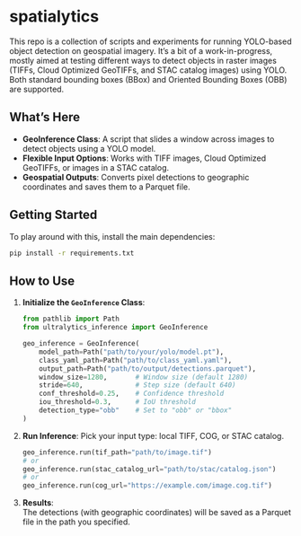 

# spatialytics

This repo is a collection of scripts and experiments for running YOLO-based object detection on geospatial imagery. It’s a bit of a work-in-progress, mostly aimed at testing different ways to detect objects in raster images (TIFFs, Cloud Optimized GeoTIFFs, and STAC catalog images) using YOLO. Both standard bounding boxes (BBox) and Oriented Bounding Boxes (OBB) are supported.

## What’s Here

- **GeoInference Class**: A script that slides a window across images to detect objects using a YOLO model.
- **Flexible Input Options**: Works with TIFF images, Cloud Optimized GeoTIFFs, or images in a STAC catalog.
- **Geospatial Outputs**: Converts pixel detections to geographic coordinates and saves them to a Parquet file.

## Getting Started

To play around with this, install the main dependencies:

```bash
pip install -r requirements.txt
```

## How to Use

1. **Initialize the `GeoInference` Class**:
   ```python
   from pathlib import Path
   from ultralytics_inference import GeoInference

   geo_inference = GeoInference(
       model_path=Path("path/to/your/yolo/model.pt"),
       class_yaml_path=Path("path/to/class_yaml.yaml"),
       output_path=Path("path/to/output/detections.parquet"),
       window_size=1280,       # Window size (default 1280)
       stride=640,             # Step size (default 640)
       conf_threshold=0.25,    # Confidence threshold
       iou_threshold=0.3,      # IoU threshold
       detection_type="obb"    # Set to "obb" or "bbox"
   )
   ```

2. **Run Inference**:
   Pick your input type: local TIFF, COG, or STAC catalog.
   ```python
   geo_inference.run(tif_path="path/to/image.tif")
   # or
   geo_inference.run(stac_catalog_url="path/to/stac/catalog.json")
   # or
   geo_inference.run(cog_url="https://example.com/image.cog.tif")
   ```

3. **Results**:  
   The detections (with geographic coordinates) will be saved as a Parquet file in the path you specified.

